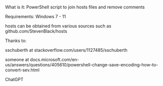 What is it: PowerShell script to join hosts files and remove comments

Requirements: Windows 7 - 11

hosts can be obtained from various sources such as github.com/StevenBlack/hosts

Thanks to:

sschuberth at stackoverflow.com/users/1127485/sschuberth

someone at docs.microsoft.com/en-us/answers/questions/405610/powershell-change-save-encoding-how-to-convert-sev.html

ChatGPT


